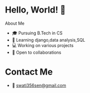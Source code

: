 # Hello, World! 👋
 About Me
- 🎓 Pursuing B.Tech in CS
- 🌱 Learning django,data analysis,SQL
- 💻 Working on various projects
- 🤝 Open to collaborations
 # Contact Me
- 📧 swati356sen@gmail.com
<!---
omshi255/omshi255 is a ✨ special ✨ repository because its `README.md` (this file) appears on your GitHub profile.
You can click the Preview link to take a look at your changes.
--->
